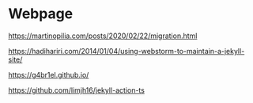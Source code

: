 # Webpage 

https://martinopilia.com/posts/2020/02/22/migration.html

https://hadihariri.com/2014/01/04/using-webstorm-to-maintain-a-jekyll-site/

https://g4br1el.github.io/

https://github.com/limjh16/jekyll-action-ts


